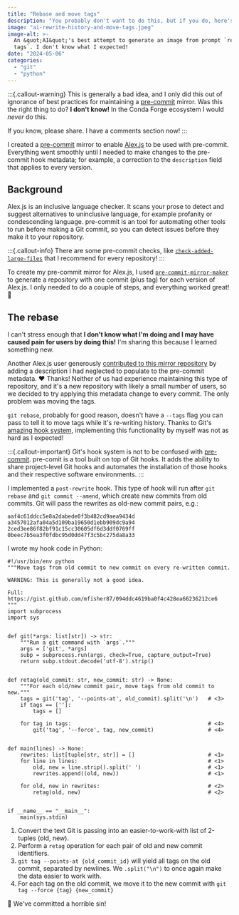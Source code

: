 ```yaml
---
title: "Rebase and move tags"
description: "You probably don't want to do this, but if you do, here's how!"
image: "ai-rewrite-history-and-move-tags.jpeg"
image-alt: >-
  An &quot;AI&quot;'s best attempt to generate an image from prompt `rewrite history and move
  tags`. I don't know what I expected!
date: "2024-05-06"
categories:
  - "git"
  - "python"
---
```


:::{.callout-warning}
This is generally a bad idea, and I only did this out of ignorance of best practices for
maintaining a [pre-commit](https://pre-commit.com/) mirror. Was this the right thing to
do? **I don't know!** In the Conda Forge ecosystem I would _never_ do this.

If you know, please share. I have a comments section now!
:::

<!-- alex disable hook hooks -->
I created a [pre-commit](https://pre-commit.com/) mirror to enable
[Alex.js](https://github.com/get-alex/alex) to be used with pre-commit. Everything went
smoothly until I needed to make changes to the pre-commit hook metadata; for example, a
correction to the `description` field that applies to every version.


## Background

Alex.js is an inclusive language checker. It scans your prose to detect and suggest
alternatives to uninclusive language, for example profanity or condescending language.
pre-commit is an tool for automating other tools to run before making a Git commit, so
you can detect issues before they make it to your repository.

:::{.callout-info}
There are some pre-commit checks, like
[`check-added-large-files`](https://pre-commit.com/hooks.html) that I recommend for
every repository!
:::

To create my pre-commit mirror for Alex.js, I used
[`pre-commit-mirror-maker`](https://github.com/pre-commit/pre-commit-mirror-maker) to
generate a repository with one commit (plus tag) for each version of Alex.js. I only
needed to do a couple of steps, and everything worked great! :tada:


## The rebase

I can't stress enough that **I don't know what I'm doing and I may have caused pain for
users by doing this!** I'm sharing this because I learned something new.

Another Alex.js user generously
[contributed to this mirror repository](https://github.com/mfisher87/alexjs-pre-commit-mirror/pull/1)
by adding a description I had neglected to populate to the pre-commit metadata. :heart:
Thanks! Neither of us had experience maintaining this type of repository, and it's a new
repository with likely a small number of users, so we decided to try applying this
metadata change to every commit. The only problem was moving the tags.

`git rebase`, probably for good reason, doesn't have a `--tags` flag you can pass to
tell it to move tags while it's re-writing history. Thanks to Git's
[amazing hook system](https://git-scm.com/book/en/v2/Customizing-Git-Git-Hooks),
implementing this functionality by myself was not as hard as I expected!

:::{.callout-important}
Git's hook system is not to be confused with [pre-commit](https://pre-commit.com).
pre-comit is a tool built on top of Git hooks. It adds the ability to share
project-level Git hooks and automates the installation of those hooks and their
respective software environments.
:::

I implemented a `post-rewrite` hook. This type of hook will run after `git rebase` and
`git commit --amend`, which create new commits from old commits. Git will pass the
rewrites as old-new commit pairs, e.g.:

```
aaf4c61ddcc5e8a2dabede0f3b482cd9aea9434d a3457012afa04a5d109ba19650d1ebb909dc9a94
2ced3ee86f82bf91c15cc30605df6d3ddf0769ff 0beec7b5ea3f0fdbc95d0dd47f3c5bc275da8a33
```

I wrote my hook code in Python:

```{.python filename="${MY_REPO}/.git/hooks/post-rewrite"}
#!/usr/bin/env python
"""Move tags from old commit to new commit on every re-written commit.

WARNING: This is generally not a good idea.

Full: https://gist.github.com/mfisher87/094ddc4619ba0f4c428ea66236212ce6
"""
import subprocess
import sys


def git(*args: list[str]) -> str:
    """Run a git command with `args`."""
    args = ['git', *args]
    subp = subprocess.run(args, check=True, capture_output=True)
    return subp.stdout.decode('utf-8').strip()


def retag(old_commit: str, new_commit: str) -> None:
    """For each old/new commit pair, move tags from old commit to new."""
    tags = git('tag', '--points-at', old_commit).split('\n')   # <3>
    if tags == ['']:
        tags = []

    for tag in tags:                                           # <4>
        git('tag', '--force', tag, new_commit)                 # <4>


def main(lines) -> None:
    rewrites: list[tuple[str, str]] = []                       # <1>
    for line in lines:                                         # <1>
        old, new = line.strip().split(' ')                     # <1>
        rewrites.append((old, new))                            # <1>

    for old, new in rewrites:                                  # <2>
        retag(old, new)                                        # <2>


if __name__ == "__main__":
    main(sys.stdin)
```

1. Convert the text Git is passing into an easier-to-work-with list of 2-tuples (old,
   new).
2. Perform a `retag` operation for each pair of old and new commit identifiers.
3. `git tag --points-at {old_commit_id}` will yield all tags on the old commit,
   separated by newlines. We `.split("\n")` to once again make the data easier to work
   with.
4. For each tag on the old commit, we move it to the new commit with
   `git tag --force {tag} {new_commit}`

:tada: We've committed a horrible sin!

